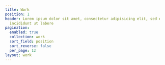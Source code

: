 ```yaml
---
title: Work
position: 1
header: Lorem ipsum dolor sit amet, consectetur adipisicing elit, sed do eiusmod tempor
  incididunt ut labore
pagination:
  enabled: true
  collection: work
  sort_field: position
  sort_reverse: false
  per_page: 12
layout: work
---
```


